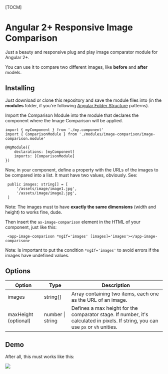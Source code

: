 [TOCM]

# Angular 2+ Responsive Image Comparison

Just a beauty and responsive plug and play image comparator module for Angular 2+.

You can use it to compare two different images, like **before** and **after** models.

## Installing

Just download or clone this repository and save the module files into (in the **modules** folder, if you're following [Angular Folder Structure](https://medium.com/@motcowley/angular-folder-structure-d1809be95542 "Angular Folder Structure") patterns).

Import the Comparison Module into the module that declares the component where the Image Comparison will be applied.

	import { myComponent } from './my.component'
	import { ComparisonModule } from './modules/image-comparison/image-comparison.module'
	 
	@NgModule({
	 	declarations: [myComponent]
		imports: [ComparisonModule]
	})

Now, in your component, define a property with the URLs of the images to be compared into a list. It must have two values, obviously. See:

	 public images: string[] = [
		 '/assets/image/image1.jpg',
		 '/assets/image/image2.jpg',
	 ]

Note: The images must to have **exactly the same dimensions** (width and height) to works fine, dude.

Then insert the `as-image-comparison` element in the HTML of your component, just like this:

	 <app-image-comparison *ngIf='images' [images]='images'></app-image-comparison>

Note: Is important to put the condition `*ngIf='images'` to avoid errors if the images have undefined values.

## Options

| Option  |  Type  |  Description  |
| ------------------- | ------------------- | ------------------- |
|  images |  string[] |  Array containing two items, each one as the URL of an image. |
|  maxHeight (optional) |  number \| string |  Defines a max height for the comparator stage. If number, it\'s calculated in pixels. If string, you can use `px` or `vh` unities.  |

## Demo

After all, this must works like this:

[![](https://i.ibb.co/Ctx8n2v/comparison.png)](https://i.ibb.co/Ctx8n2v/comparison.png)

